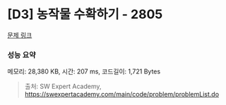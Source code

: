 # [D3] 농작물 수확하기 - 2805 

[문제 링크](https://swexpertacademy.com/main/code/problem/problemDetail.do?contestProbId=AV7GLXqKAWYDFAXB) 

### 성능 요약

메모리: 28,380 KB, 시간: 207 ms, 코드길이: 1,721 Bytes



> 출처: SW Expert Academy, https://swexpertacademy.com/main/code/problem/problemList.do